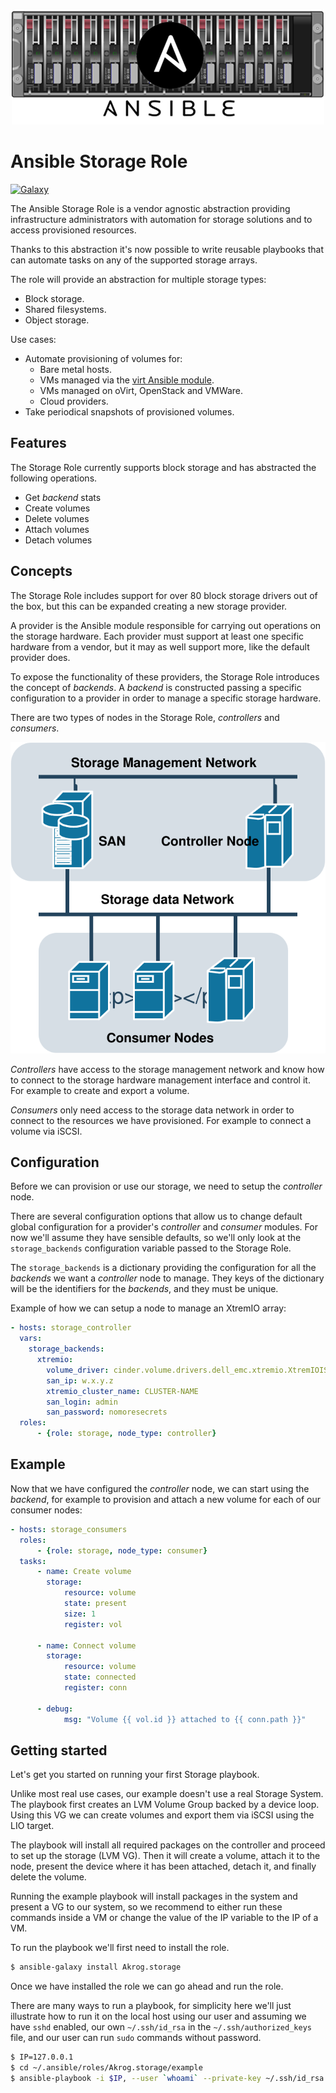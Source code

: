 <p align="center">
  <img src ="./docs/_static/ansible_role_storage.png" />
</p>

Ansible Storage Role
====================

[![Galaxy](https://img.shields.io/badge/galaxy-Akrog.storage-blue.svg?style=flat-square)](https://galaxy.ansible.com/Akrog/storage/)

The Ansible Storage Role is a vendor agnostic abstraction providing
infrastructure administrators with automation for storage solutions and to
access provisioned resources.

Thanks to this abstraction it's now possible to write reusable playbooks that
can automate tasks on any of the supported storage arrays.

The role will provide an abstraction for multiple storage types:

- Block storage.
- Shared filesystems.
- Object storage.

Use cases:

- Automate provisioning of volumes for:
  - Bare metal hosts.
  - VMs managed via the [virt Ansible module](
    https://docs.ansible.com/ansible/latest/modules/virt_module.html).
  - VMs managed on oVirt, OpenStack and VMWare.
  - Cloud providers.
- Take periodical snapshots of provisioned volumes.


Features
--------

The Storage Role currently supports block storage and has abstracted the
following operations.

- Get *backend* stats
- Create volumes
- Delete volumes
- Attach volumes
- Detach volumes


Concepts
--------

The Storage Role includes support for over 80 block storage drivers out of the
box, but this can be expanded creating a new storage provider.

A provider is the Ansible module responsible for carrying out operations on the
storage hardware.  Each provider must support at least one specific hardware
from a vendor, but it may as well support more, like the default provider does.

To expose the functionality of these providers, the Storage Role introduces the
concept of *backends*.  A *backend* is constructed passing a specific
configuration to a provider in order to manage a specific storage hardware.

There are two types of nodes in the Storage Role, *controllers* and
*consumers*.

<p align="center">
  <img src ="./docs/_static/ansible_diagram.svg" />
</p>

*Controllers* have access to the storage management network and know how to
connect to the storage hardware management interface and control it.  For
example to create and export a volume.

*Consumers* only need access to the storage data network in order to connect
to the resources we have provisioned.  For example to connect a volume via
iSCSI.


Configuration
-------------

Before we can provision or use our storage, we need to setup the *controller*
node.

There are several configuration options that allow us to change default global
configuration for a provider's *controller* and *consumer* modules.  For now
we'll assume they have sensible defaults, so we'll only look at the
`storage_backends` configuration variable passed to the Storage Role.

The `storage_backends` is a dictionary providing the configuration for all the
*backends* we want a *controller* node to manage.  They keys of the dictionary
will be the identifiers for the *backends*, and they must be unique.

Example of how we can setup a node to manage an XtremIO array:

``` yml
- hosts: storage_controller
  vars:
    storage_backends:
      xtremio:
        volume_driver: cinder.volume.drivers.dell_emc.xtremio.XtremIOISCSIDriver
        san_ip: w.x.y.z
        xtremio_cluster_name: CLUSTER-NAME
        san_login: admin
        san_password: nomoresecrets
  roles:
      - {role: storage, node_type: controller}
```

Example
-------

Now that we have configured the *controller* node, we can start using the
*backend*, for example to provision and attach a new volume for each of our
consumer nodes:

``` yml
- hosts: storage_consumers
  roles:
      - {role: storage, node_type: consumer}
  tasks:
      - name: Create volume
        storage:
            resource: volume
            state: present
            size: 1
            register: vol

      - name: Connect volume
        storage:
            resource: volume
            state: connected
            register: conn

      - debug:
            msg: "Volume {{ vol.id }} attached to {{ conn.path }}"
```

Getting started
---------------

Let's get you started on running your first Storage playbook.

Unlike most real use cases, our example doesn't use a real Storage System.  The
playbook first creates an LVM Volume Group backed by a device loop.  Using this
VG we can create volumes and export them via iSCSI using the LIO target.

The playbook will install all required packages on the controller and proceed
to set up the storage (LVM VG).  Then it will create a volume, attach it to the
node, present the device where it has been attached, detach it, and finally
delete the volume.

Running the example playbook will install packages in the system and present a
VG to our system, so we recommend to either run these commands inside a VM or
change the value of the IP variable to the IP of a VM.

To run the playbook we'll first need to install the role.

``` bash
$ ansible-galaxy install Akrog.storage
```

Once we have installed the role we can go ahead and run the role.

There are many ways to run a playbook, for simplicity here we'll just
illustrate how to run it on the local host using our user and assuming we have
`sshd` enabled, our own `~/.ssh/id_rsa` in the `~/.ssh/authorized_keys` file,
and our user can run `sudo` commands without password.

``` bash
$ IP=127.0.0.1
$ cd ~/.ansible/roles/Akrog.storage/example
$ ansible-playbook -i $IP, --user `whoami` --private-key ~/.ssh/id_rsa lvm-backend.yml
```
